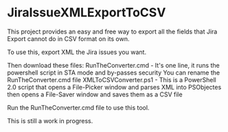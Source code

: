 # JiraIssueXMLExportToCSV
This project provides an easy and free way to export all the fields that Jira Export cannot do in CSV format on its own. 

To use this, export XML the Jira issues you want.

Then download these files:
    RunTheConverter.cmd - It's one line, it runs the powershell script in STA mode and by-passes security
                          You can rename the RunTheConverter.cmd file
    XMLToCSVConverter.ps1 - This is a PowerShell 2.0 script that opens a File-Picker window and parses XML
                          into PSObjectes then opens a File-Saver window and saves them as a CSV file

Run the RunTheConverter.cmd file to use this tool.


This is still a work in progress.
